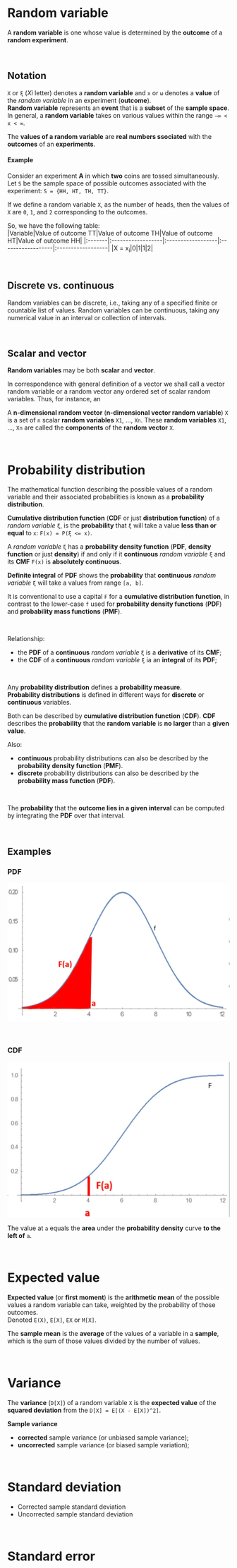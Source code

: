 # Random variable
A **random variable** is one whose value is determined by the **outcome** of a **random experiment**.<br>

<br>

## Notation
`X` or `ξ` (*Xi* letter) denotes a **random variable** and `x` or `ω` denotes a **value** of the *random variable* in an experiment (**outcome**).<br>
**Random variable** represents an **event** that is a **subset** of the **sample space**.<br>
In general, a **random variable** takes on various values within the range `−∞ < x < ∞`.<br>

The **values of a random variable** are **real numbers ssociated** with the **outcomes** of an **experiments**.<br>

#### Example
Consider an experiment **A** in which **two** coins are tossed simultaneously.<br>
Let `S` be the sample space of possible outcomes associated with the experiment: `S = {HH, HT, TH, TT}`.<br>

If we define a random variable `X`, as the number of heads, then the values of `X` are `0`, `1`, and `2` corresponding to the outcomes.<br>

So, we have the following table:<br>
|Variable|Value of outcome TT|Value of outcome TH|Value of outcome HT|Value of outcome HH|
|:-------|:------------------|:------------------|:------------------|:------------------|
|X = x<sub>i</sub>|0|1|1|2|

<br>

## Discrete vs. continuous
Random variables can be discrete, i.e., taking any of a specified finite or countable list of values.
Random variables can be continuous, taking any numerical value in an interval or collection of intervals.

<br>

## Scalar and vector
**Random variables** may be both **scalar** and **vector**.

In correspondence with general definition of a vector we shall call a vector random variable or a random vector any ordered set of scalar random variables. Thus, for instance, an 

A **n-dimensional random vector** (**n-dimensional vector random variable**) `X` is a set of `n` scalar **random variables** `X1`, ..., `Xn`.
These **random variables** `X1`, ..., `Xn` are called the **components** of the **random vector** `X`.

<br>

# Probability distribution
The mathematical function describing the possible values of a random variable and their associated probabilities is known as a **probability distribution**.

**Cumulative distribution function** (**CDF** or just **distribution function**) of a *random variable* `ξ`, is the **probability** that `ξ` will take a value **less than or equal** to `x`: `F(x) = P(ξ <= x)`.

A *random variable* `ξ` has a **probability density function** (**PDF**, **density function** or just **density**) if and only if it **continuous** *random variable* `ξ` and its **CMF** `F(x)` is **absolutely continuous**.

**Definite integral** of **PDF** shows the **probability** that **continuous** *random variable* `ξ` will take a values from range `[a, b]`.

It is conventional to use a capital `F` for a **cumulative distribution function**, in contrast to the lower-case `f` used for **probability density functions** (**PDF**) and **probability mass functions** (**PMF**).

<br>

Relationship:
- the **PDF** of a **continuous** *random variable* `ξ` is a **derivative** of its **CMF**;
- the **CDF** of a **continuous** *random variable* `ξ` ia an **integral** of its **PDF**;

<br>

Any **probability distribution** defines a **probability measure**.<br>
**Probability distributions** is defined in different ways for **discrete** or **continuous** variables.<br>

Both can be described by **cumulative distribution function** (**CDF**). **CDF** describes the **probability** that the **random variable** is **no larger** than a **given value**.<br>

Also:
- **continuous** probability distributions can also be described by the **probability density function** (**PMF**).
- **discrete** probability distributions can also be described by the **probability mass function** (**PDF**).

<br>

The **probability** that the **outcome lies in a given interval** can be computed by integrating the **PDF** over that interval.

<br>

## Examples
### PDF
![PDF](/img/pspace_pdf.jpeg)

<br>

### CDF
![CDF](/img/pspace_cdf.jpeg)

The value at `a` equals the **area** under the **probability density** curve **to the left of** `a`.

<br>

# Expected value
**Expected value** (or **first moment**) is the **arithmetic mean** of the possible values a random variable can take, weighted by the probability of those outcomes.<br>
Denoted `E(X)`, `E[X]`, `EX` or `M[X]`.<br>

The **sample mean** is the **average** of the values of a variable in a **sample**, which is the sum of those values divided by the number of values.

<br>

# Variance
The **variance** (`D[X]`) of a random variable `X` is the **expected value** of the **squared deviation** from the `D[X] = E[(X - E[X])^2]`.<br>

**Sample variance**
- **corrected** sample variance (or unbiased sample variance);
- **uncorrected** sample variance (or biased sample variation);

<br>

# Standard deviation
- Corrected sample standard deviation
- Uncorrected sample standard deviation

<br>

# Standard error
